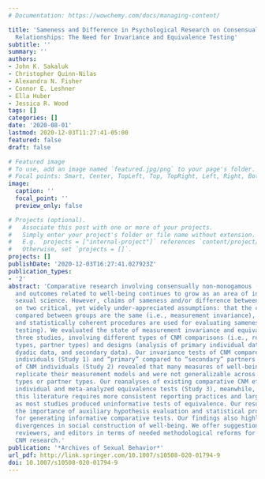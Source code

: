 ```yaml
---
# Documentation: https://wowchemy.com/docs/managing-content/

title: 'Sameness and Difference in Psychological Research on Consensually Non-Monogamous
  Relationships: The Need for Invariance and Equivalence Testing'
subtitle: ''
summary: ''
authors:
- John K. Sakaluk
- Christopher Quinn-Nilas
- Alexandra N. Fisher
- Connor E. Leshner
- Ella Huber
- Jessica R. Wood
tags: []
categories: []
date: '2020-08-01'
lastmod: 2020-12-03T11:27:41-05:00
featured: false
draft: false

# Featured image
# To use, add an image named `featured.jpg/png` to your page's folder.
# Focal points: Smart, Center, TopLeft, Top, TopRight, Left, Right, BottomLeft, Bottom, BottomRight.
image:
  caption: ''
  focal_point: ''
  preview_only: false

# Projects (optional).
#   Associate this post with one or more of your projects.
#   Simply enter your project's folder or file name without extension.
#   E.g. `projects = ["internal-project"]` references `content/project/deep-learning/index.md`.
#   Otherwise, set `projects = []`.
projects: []
publishDate: '2020-12-03T16:27:41.027923Z'
publication_types:
- '2'
abstract: 'Comparative research involving consensually non-monogamous (CNM) relationships
  and outcomes related to well-being continues to grow as an area of interest within
  sexual science. However, claims of sameness and/or difference between groups rely
  on two critical, yet widely under-appreciated assumptions: that the concepts being
  compared between groups are the same (i.e., measurement invariance), and that logically
  and statistically coherent procedures are used for evaluating sameness (i.e., equivalence
  testing). We evaluated the state of measurement invariance and equivalence across
  three studies, involving different types of CNM comparisons (i.e., relationship
  types, partner types) and designs (analysis of primary individual data, primary
  dyadic data, and secondary data). Our invariance tests of CNM compared to monogamous
  individuals (Study 1) and “primary” compared to “secondary” partners in dyadic appraisal
  of CNM individuals (Study 2) revealed that many measures of well-being failed to
  replicate their measurement models and were not generalizable across relationship
  types or partner types. Our reanalyses of existing comparative CNM effects using
  individual and meta-analyzed equivalence tests (Study 3), meanwhile, indicated that
  this literature requires more consistent reporting practices and larger samples,
  as most studies produced uninformative tests of equivalence. Our results illustrate
  the importance of auxiliary hypothesis evaluation and statistical procedure selection
  for generating informative comparative tests. Our findings also highlight potential
  divergences in social construction of well-being. We offer suggestions for researchers,
  reviewers, and editors in terms of needed methodological reforms for future comparative
  CNM research.'
publication: '*Archives of Sexual Behavior*'
url_pdf: http://link.springer.com/10.1007/s10508-020-01794-9
doi: 10.1007/s10508-020-01794-9
---
```

